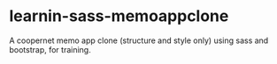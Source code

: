 # learnin-sass-memoappclone
A coopernet memo app clone (structure and style only) using sass and bootstrap, for training.
